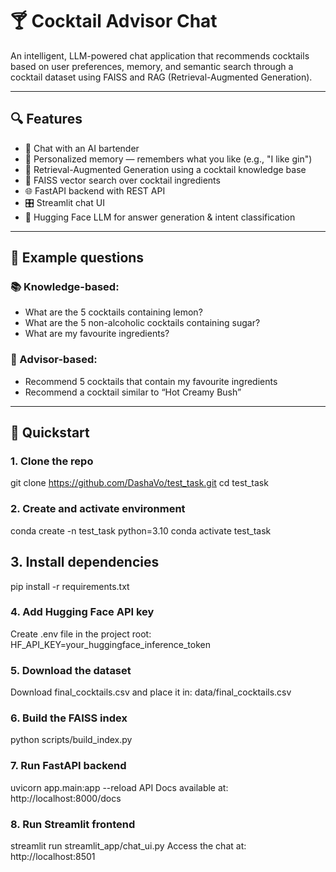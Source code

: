 # 🍸 Cocktail Advisor Chat

An intelligent, LLM-powered chat application that recommends cocktails based on user preferences, memory, and semantic search through a cocktail dataset using FAISS and RAG (Retrieval-Augmented Generation).

---

## 🔍 Features

- 💬 Chat with an AI bartender
- 🧠 Personalized memory — remembers what you like (e.g., "I like gin")
- 🧾 Retrieval-Augmented Generation using a cocktail knowledge base
- 🧊 FAISS vector search over cocktail ingredients
- 🌐 FastAPI backend with REST API
- 🎛️ Streamlit chat UI
- 🤖 Hugging Face LLM for answer generation & intent classification

---

## 🧪 Example questions

### 📚 Knowledge-based:
- What are the 5 cocktails containing lemon?
- What are the 5 non-alcoholic cocktails containing sugar?
- What are my favourite ingredients?

### 🧠 Advisor-based:
- Recommend 5 cocktails that contain my favourite ingredients
- Recommend a cocktail similar to “Hot Creamy Bush”

---

## 🚀 Quickstart

### 1. Clone the repo


git clone https://github.com/DashaVo/test_task.git
cd test_task

### 2. Create and activate environment

conda create -n test_task python=3.10
conda activate test_task

## 3. Install dependencies

pip install -r requirements.txt

### 4. Add Hugging Face API key

Create .env file in the project root:
HF_API_KEY=your_huggingface_inference_token

### 5. Download the dataset

Download final_cocktails.csv and place it in:
data/final_cocktails.csv

### 6. Build the FAISS index
python scripts/build_index.py

### 7. Run FastAPI backend

uvicorn app.main:app --reload
API Docs available at: http://localhost:8000/docs

### 8. Run Streamlit frontend

streamlit run streamlit_app/chat_ui.py
Access the chat at: http://localhost:8501

```bash
